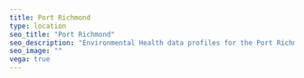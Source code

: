 ```yaml
---
title: Port Richmond
type: location
seo_title: "Port Richmond"
seo_description: "Environmental Health data profiles for the Port Richmond neighborhood of NYC."
seo_image: ""
vega: true
---
```


